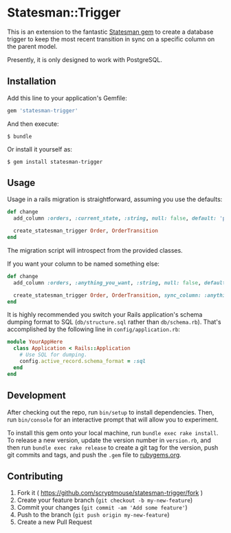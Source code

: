 # Statesman::Trigger

This is an extension to the fantastic [Statesman gem](https://github.com/gocardless/statesman)
to create a database trigger to keep the most recent transition in sync on a specific column
on the parent model.

Presently, it is only designed to work with PostgreSQL.

## Installation

Add this line to your application's Gemfile:

```ruby
gem 'statesman-trigger'
```

And then execute:

    $ bundle

Or install it yourself as:

    $ gem install statesman-trigger

## Usage

Usage in a rails migration is straightforward, assuming you use the defaults:

```ruby
def change
  add_column :orders, :current_state, :string, null: false, default: 'pending', index: true

  create_statesman_trigger Order, OrderTransition
end
```

The migration script will introspect from the provided classes.

If you want your column to be named something else:

```ruby
def change
  add_column :orders, :anything_you_want, :string, null: false, default: 'pending', index: true

  create_statesman_trigger Order, OrderTransition, sync_column: :anything_you_want
end
```

It is highly recommended you switch your Rails application's schema dumping format to SQL (`db/structure.sql` rather than `db/schema.rb`). That's accomplished by the following line in `config/application.rb`:

```ruby
module YourAppHere
  class Application < Rails::Application
    # Use SQL for dumping.
    config.active_record.schema_format = :sql
  end
end
```

## Development

After checking out the repo, run `bin/setup` to install dependencies. Then, run `bin/console` for an interactive prompt that will allow you to experiment.

To install this gem onto your local machine, run `bundle exec rake install`. To release a new version, update the version number in `version.rb`, and then run `bundle exec rake release` to create a git tag for the version, push git commits and tags, and push the `.gem` file to [rubygems.org](https://rubygems.org).

## Contributing

1. Fork it ( https://github.com/scryptmouse/statesman-trigger/fork )
2. Create your feature branch (`git checkout -b my-new-feature`)
3. Commit your changes (`git commit -am 'Add some feature'`)
4. Push to the branch (`git push origin my-new-feature`)
5. Create a new Pull Request
